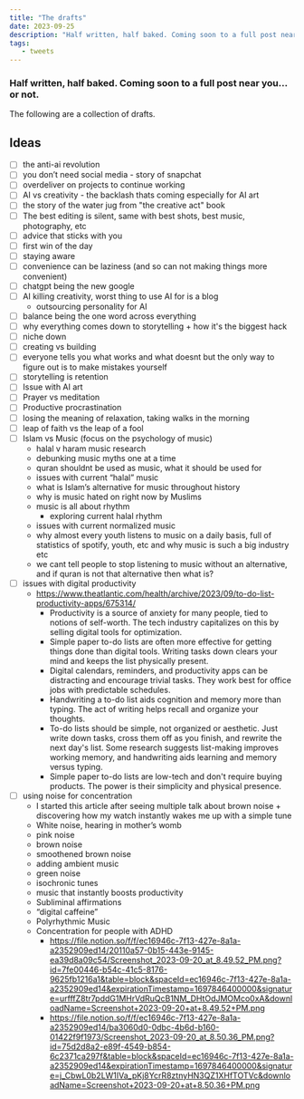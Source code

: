 ```yaml
---
title: "The drafts"
date: 2023-09-25
description: "Half written, half baked. Coming soon to a full post near you... or not"
tags:
   - tweets
---
```

### Half written, half baked. Coming soon to a full post near you... or not.
The following are a collection of drafts.

## Ideas
- [ ]  the anti-ai revolution
- [ ]  you don’t need social media - story of snapchat
- [ ]  overdeliver on projects to continue working
- [ ]  AI vs creativity - the backlash thats coming especially for AI art
- [ ]  the story of the water jug from "the creative act" book
- [ ]  The best editing is silent, same with best shots, best music, photography, etc
- [ ]  advice that sticks with you
- [ ]  first win of the day
- [ ]  staying aware
- [ ]  convenience can be laziness (and so can not making things more convenient)
- [ ]  chatgpt being the new google
- [ ]  AI killing creativity, worst thing to use AI for is a blog
    -  outsourcing personality for AI
- [ ]  balance being the one word across everything
- [ ]  why everything comes down to storytelling + how it's the biggest hack
- [ ]  niche down
- [ ]  creating vs building
- [ ]  everyone tells you what works and what doesnt but the only way to figure out is to make mistakes yourself
- [ ]  storytelling is retention
- [ ]  Issue with AI art
- [ ]  Prayer vs meditation
- [ ]  Productive procrastination
- [ ]  losing the meaning of relaxation, taking walks in the morning
- [ ]  leap of faith vs the leap of a fool
- [ ]  Islam vs Music (focus on the psychology of music)
    - halal v haram music research
    - debunking music myths one at a time
    - quran shouldnt be used as music, what it should be used for
    - issues with current “halal” music
    - what is Islam’s alternative for music throughout history
    - why is music hated on right now by Muslims
    - music is all about rhythm
        - exploring current halal rhythm
    - issues with current normalized music
    - why almost every youth listens to music on a daily basis, full of statistics of spotify, youth, etc and why music is such a big industry etc
    - we cant tell people to stop listening to music without an alternative, and if quran is not that alternative then what is?
- [ ]  issues with digital productivity
    - https://www.theatlantic.com/health/archive/2023/09/to-do-list-productivity-apps/675314/
        - Productivity is a source of anxiety for many people, tied to notions of self-worth. The tech industry capitalizes on this by selling digital tools for optimization.
        - Simple paper to-do lists are often more effective for getting things done than digital tools. Writing tasks down clears your mind and keeps the list physically present.
        - Digital calendars, reminders, and productivity apps can be distracting and encourage trivial tasks. They work best for office jobs with predictable schedules.
        - Handwriting a to-do list aids cognition and memory more than typing. The act of writing helps recall and organize your thoughts.
        - To-do lists should be simple, not organized or aesthetic. Just write down tasks, cross them off as you finish, and rewrite the next day's list.
        Some research suggests list-making improves working memory, and handwriting aids learning and memory versus typing.
        - Simple paper to-do lists are low-tech and don't require buying products. The power is their simplicity and physical presence.
- [ ]  using noise for concentration
    - I started this article after seeing multiple talk about brown noise + discovering how my watch instantly wakes me up with a simple tune
    - White noise, hearing in mother’s womb
    - pink noise
    - brown noise
    - smoothened brown noise
    - adding ambient music
    - green noise
    - isochronic tunes
    - music that instantly boosts productivity
    - Subliminal affirmations
    - “digital caffeine”
    - Polyrhythmic Music
    - Concentration for people with ADHD
        - https://file.notion.so/f/f/ec16946c-7f13-427e-8a1a-a2352909ed14/20110a57-0b15-443e-9145-ea39d8a09c54/Screenshot_2023-09-20_at_8.49.52_PM.png?id=7fe00446-b54c-41c5-8176-9625fb1216a1&table=block&spaceId=ec16946c-7f13-427e-8a1a-a2352909ed14&expirationTimestamp=1697846400000&signature=urfffZ8tr7pddG1MHrVdRuQcB1NM_DHtOdJMOMco0xA&downloadName=Screenshot+2023-09-20+at+8.49.52+PM.png
        - https://file.notion.so/f/f/ec16946c-7f13-427e-8a1a-a2352909ed14/ba3060d0-0dbc-4b6d-b160-01422f9f1973/Screenshot_2023-09-20_at_8.50.36_PM.png?id=75d2d8a2-e89f-4549-b854-6c2371ca297f&table=block&spaceId=ec16946c-7f13-427e-8a1a-a2352909ed14&expirationTimestamp=1697846400000&signature=j_CbwL0b2LW1IVa_pKj8YcrR8ztnyHN3QZ1XHfTOTVc&downloadName=Screenshot+2023-09-20+at+8.50.36+PM.png